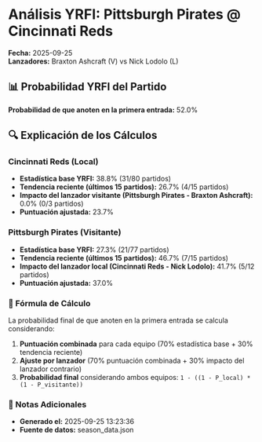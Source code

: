 # Análisis YRFI: Pittsburgh Pirates @ Cincinnati Reds

**Fecha:** 2025-09-25  
**Lanzadores:** Braxton Ashcraft (V) vs Nick Lodolo (L)

## 📊 Probabilidad YRFI del Partido

**Probabilidad de que anoten en la primera entrada:** 52.0%

## 🔍 Explicación de los Cálculos

### Cincinnati Reds (Local)
- **Estadística base YRFI:** 38.8% (31/80 partidos)
- **Tendencia reciente (últimos 15 partidos):** 26.7% (4/15 partidos)
- **Impacto del lanzador visitante (Pittsburgh Pirates - Braxton Ashcraft):** 0.0% (0/3 partidos)
- **Puntuación ajustada:** 23.7%

### Pittsburgh Pirates (Visitante)
- **Estadística base YRFI:** 27.3% (21/77 partidos)
- **Tendencia reciente (últimos 15 partidos):** 46.7% (7/15 partidos)
- **Impacto del lanzador local (Cincinnati Reds - Nick Lodolo):** 41.7% (5/12 partidos)
- **Puntuación ajustada:** 37.0%

### 📝 Fórmula de Cálculo

La probabilidad final de que anoten en la primera entrada se calcula considerando:
1. **Puntuación combinada** para cada equipo (70% estadística base + 30% tendencia reciente)
2. **Ajuste por lanzador** (70% puntuación combinada + 30% impacto del lanzador contrario)
3. **Probabilidad final** considerando ambos equipos: `1 - ((1 - P_local) * (1 - P_visitante))`

### 📌 Notas Adicionales

- **Generado el:** 2025-09-25 13:23:36
- **Fuente de datos:** season_data.json
